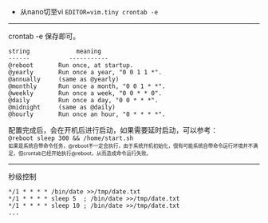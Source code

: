 - 从nano切至vi
`EDITOR=vim.tiny crontab -e`

--- 
crontab -e
保存即可。

```
string             meaning
------           -----------
@reboot       Run once, at startup.
@yearly       Run once a year, "0 0 1 1 *".
@annually     (same as @yearly)
@monthly      Run once a month, "0 0 1 * *".
@weekly       Run once a week, "0 0 * * 0".
@daily        Run once a day, "0 0 * * *".
@midnight     (same as @daily)
@hourly       Run once an hour, "0 * * * *".
```

配置完成后，会在开机后进行启动，如果需要延时启动，可以参考：  
`@reboot sleep 300 && /home/start.sh`  
<font size="1">如果是系统自带命令任务，@reboot不一定会执行，由于系统开机初始化，很有可能系统自带命令运行环境并不满足，但crontab已经开始执行@reboot，从而造成命令运行失败。</font>

---
秒级控制
```
*/1 * * * * /bin/date >>/tmp/date.txt
*/1 * * * * sleep 5  ; /bin/date >>/tmp/date.txt
*/1 * * * * sleep 10 ; /bin/date >>/tmp/date.txt
...
```